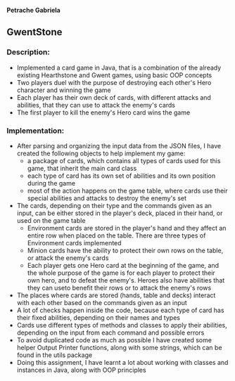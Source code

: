 **Petrache Gabriela**

## GwentStone

### Description:

* Implemented a card game in Java, that is a combination of the already existing Hearthstone and Gwent games, using basic OOP concepts
* Two players duel with the purpose of destroying each other's Hero character and winning the game
* Each player has their own deck of cards, with different attacks and abilities, that they can use to attack the enemy's cards
* The first player to kill the enemy's Hero card wins the game

### Implementation:

* After parsing and organizing the input data from the JSON files,
I have created the following objects to help implement my game:
    * a package of cards, which contains all types of cards used for this game, that inherit the main card class
    * each type of card has its own set of abilities and its own position during the game
    * most of the action happens on the game table, where cards use their special abilities and attacks to destroy the enemy's set
* The cards, depending on their type and the commands given as an input, can be either stored in the player's
deck, placed in their hand, or used on the game table
  * Environment cards are stored in the player's hand and they affect an entire row when placed on the table. There are three types of Environment cards implemented
  * Minion cards have the ability to protect their own rows on the table, or attack the enemy's cards
  * Each player gets one Hero card at the beginning of the game, and the whole purpose of the game is for each player to protect their own hero, and to defeat the enemy's. Heroes also have abilities that they can useto benefit their rows or to attack the enemy's rows
* The places where cards are stored (hands, table and decks) interact with each other based on the commands given as an input
* A lot of checks happen inside the code, because each type of card has their fixed abilities, depending on their names and types
* Cards use different types of methods and classes to apply their abilities, depending on the input from each command and possible errors
* To avoid duplicated code as much as possible I have created some helper Output Printer functions, along with some strings, which can be found in the utils package
* Doing this assignment, I have learnt a lot about working with classes and instances in Java, along with OOP principles
